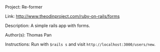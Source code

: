 Project: Re-former

Link: http://www.theodinproject.com/ruby-on-rails/forms

Description: A simple rails app with forms. 

Author(s): Thomas Pan

Instructions: Run with `$rails s` and visit `http://localhost:3000/users/new`.